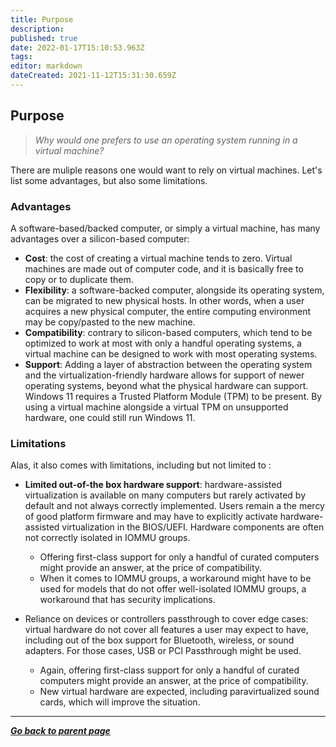 ```yaml
---
title: Purpose
description: 
published: true
date: 2022-01-17T15:10:53.963Z
tags: 
editor: markdown
dateCreated: 2021-11-12T15:31:30.659Z
---
```


## Purpose

> *Why would one prefers to use an operating system running in a virtual machine?*

There are muliple reasons one would want to rely on virtual machines. Let's list some advantages, but also some limitations.

### Advantages

A software-based/backed computer, or simply a virtual machine, has many advantages over a silicon-based computer:

* **Cost**: the cost of creating a virtual machine tends to zero. Virtual machines are made out of computer code, and it is basically free to copy or to duplicate them.
* **Flexibility**: a software-backed computer, alongside its operating system, can be migrated to new physical hosts. In other words, when a user acquires a new physical computer, the entire computing environment may be copy/pasted to the new machine.
* **Compatibility**: contrary to silicon-based computers, which tend to be optimized to work at most with only a handful operating systems, a virtual machine can be designed to work with most operating systems.
* **Support**: Adding a layer of abstraction between the operating system and the virtualization-friendly hardware allows for support of newer operating systems, beyond what the physical hardware can support. Windows 11 requires a Trusted Platform Module (TPM) to be present. By using a virtual machine alongside a virtual TPM on unsupported hardware, one could still run Windows 11.

### Limitations

Alas, it also comes with limitations, including but not limited to :

* **Limited out-of-the box hardware support**: hardware-assisted virtualization is available on many computers but rarely activated by default and not always correctly implemented. Users remain a the mercy of good platform firmware and may have to explicitly activate hardware-assisted virtualization in the BIOS/UEFI. Hardware components are often not correctly isolated in IOMMU groups.
    * Offering first-class support for only a handful of curated computers might provide an answer, at the price of compatibility. 
    * When it comes to IOMMU groups, a workaround might have to be used for models that do not offer well-isolated IOMMU groups, a workaround that has security implications.

* Reliance on devices or controllers passthrough to cover edge cases: virtual hardware do not cover all features a user may expect to have, including out of the box support for Bluetooth, wireless, or sound adapters. For those cases, USB or PCI Passthrough might be used.
    * Again, offering first-class support for only a handful of curated computers might provide an answer, at the price of compatibility.
    * New virtual hardware are expected, including paravirtualized sound cards, which will improve the situation.

---

*[**Go back to parent page**](https://wiki.phyllo.me/)*